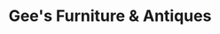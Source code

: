 ---
title: "Gee's Furniture & Antiques"
url: /kirkham/gees-furniture-and-antiques/
shop: furniture
---